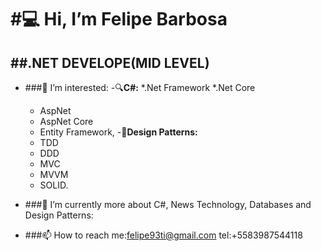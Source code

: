 #:computer: Hi, I’m Felipe Barbosa
===================================
##.NET DEVELOPE(MID LEVEL)
-----------------------------------
- ###👀 I’m interested:
  -:mag:**C#:**
    *.Net Framework
    *.Net Core
    * AspNet
    * AspNet Core
    * Entity Framework,
  -:triangular_ruler:**Design Patterns:**
    * TDD
    * DDD
    * MVC
    * MVVM
    * SOLID.
     
- ###🌱 I’m currently more about C#, News Technology, Databases and Design Patterns:
- ###📫 How to reach me:felipe93ti@gmail.com
                  tel:+5583987544118
